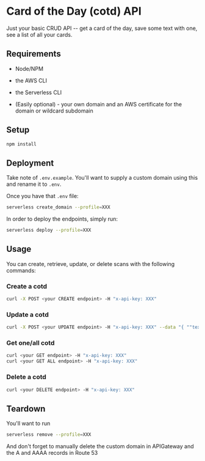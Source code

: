 # Card of the Day (cotd) API

Just your basic CRUD API -- get a card of the day, save some text with one, see a list of all your cards.

## Requirements

- Node/NPM

- the AWS CLI

- the Serverless CLI

- (Easily optional) - your own domain and an AWS certificate for the domain or wildcard subdomain

## Setup

```bash
npm install
```

## Deployment

Take note of `.env.example`. You'll want to supply a custom domain using this and rename it to `.env`.

Once you have that `.env` file:

```bash
serverless create_domain --profile=XXX
```

In order to deploy the endpoints, simply run:

```bash
serverless deploy --profile=XXX
```

## Usage

You can create, retrieve, update, or delete scans with the following commands:

### Create a cotd

```bash
curl -X POST <your CREATE endpoint> -H "x-api-key: XXX"
```


### Update a cotd

```bash
curl -X POST <your UPDATE endpoint> -H "x-api-key: XXX" --data "{ ""text"": ""This is a note for this card."" }"
```

### Get one/all cotd

```bash
curl <your GET endpoint> -H "x-api-key: XXX"
curl <your GET ALL endpoint> -H "x-api-key: XXX"
```

### Delete a cotd

```bash
curl <your DELETE endpoint> -H "x-api-key: XXX"
```

## Teardown

You'll want to run

```bash
serverless remove --profile=XXX
```

And don't forget to manually delete the custom domain in APIGateway and the A and AAAA records in Route 53